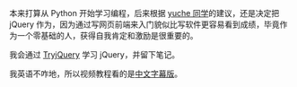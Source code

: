 本来打算从 Python 开始学习编程，后来根据 [yuche 同学](http://yuche.me/)的建议，还是决定把 jQuery 作为，因为通过写网页前端来入门貌似比写软件更容易看到成绩，毕竟作为一个零基础的人，获得自我肯定和激励是很重要的。

我会通过 [TryjQuery](http://try.jquery.com/) 学习 jQuery，并留下笔记。

我英语不咋地，所以视频教程看的是[中文字幕版](http://blog.jobbole.com/37699/)。